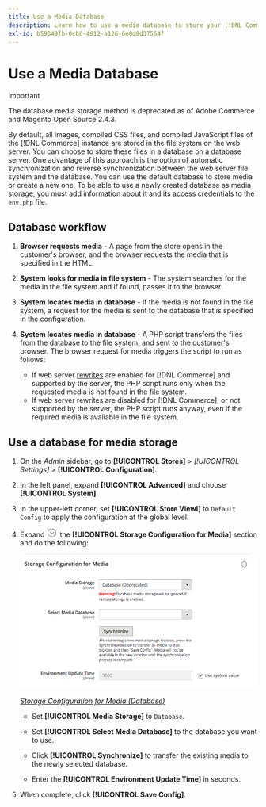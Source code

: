 ```yaml
---
title: Use a Media Database
description: Learn how to use a media database to store your [!DNL Commerce] media files.
exl-id: b59349fb-0cb6-4812-a126-6e0d8d37564f
---
```

# Use a Media Database

>[!IMPORTANT]
>
>The database media storage method is deprecated as of Adobe Commerce and Magento Open Source 2.4.3.

By default, all images, compiled CSS files, and compiled JavaScript files of the [!DNL Commerce] instance are stored in the file system on the web server. You can choose to store these files in a database on a database server. One advantage of this approach is the option of automatic synchronization and reverse synchronization between the web server file system and the database. You can use the default database to store media or create a new one. To be able to use a newly created database as media storage, you must add information about it and its access credentials to the `env.php` file.

## Database workflow

1. **Browser requests media** - A page from the store opens in the customer's browser, and the browser requests the media that is specified in the HTML.

1. **System looks for media in file system** - The system searches for the media in the file system and if found, passes it to the browser.

1. **System locates media in database** - If the media is not found in the file system, a request for the media is sent to the database that is specified in the configuration.

1. **System locates media in database** - A PHP script transfers the files from the database to the file system, and sent to the customer's browser. The browser request for media triggers the script to run as follows:

    - If web server [rewrites](../merchandising-promotions/url-rewrite.md) are enabled for [!DNL Commerce] and supported by the server, the PHP script runs only when the requested media is not found in the file system.
    - If web server rewrites are disabled for [!DNL Commerce], or not supported by the server, the PHP script runs anyway, even if the required media is available in the file system.

## Use a database for media storage

1. On the _Admin_ sidebar, go to **[!UICONTROL Stores]** > _[!UICONTROL Settings]_ > **[!UICONTROL Configuration]**.

1. In the left panel, expand **[!UICONTROL Advanced]** and choose **[!UICONTROL System]**.

1. In the upper-left corner, set **[!UICONTROL Store Viewl]** to `Default Config` to apply the configuration at the global level.

1. Expand ![Expansion selector](../assets/icon-display-expand.png) the **[!UICONTROL Storage Configuration for Media]** section and do the following:

    ![Advanced configuration - storage configuration for media](./assets/database-storage-deprecated.png)<!-- zoom -->

    [_Storage Configuration for Media (Database)_](https://docs.magento.com/user-guide/configuration/advanced/system.html)

    - Set **[!UICONTROL Media Storage]** to `Database`.

    - Set **[!UICONTROL Select Media Database]** to the database you want to use.

    - Click **[!UICONTROL Synchronize]** to transfer the existing media to the newly selected database.

    - Enter the **[!UICONTROL Environment Update Time]** in seconds.

1. When complete, click **[!UICONTROL Save Config]**.
